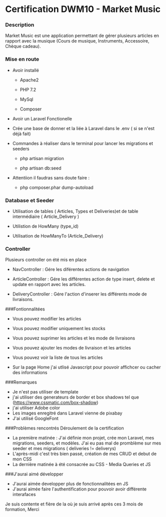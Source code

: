 # Certification DWM10 - Market Music



### Description

Market Music est une application permettant de gérer plusieurs articles en rapport avec la musique (Cours de musique, Instruments, Accessoire, Chèque cadeau).


### Mise en route

* Avoir installé

    * Apache2

    * PHP 7.2

    * MySql

    * Composer

* Avoir un Laravel Fonctionelle 

* Crée une base de donner et la liée à Laravel dans le .env ( si se n'est déjà fait)

* Commandes à réaliser dans le terminal pour lancer les migrations et seeders

    * php artisan migration

    * php artisan db:seed

* Attentiion il faudras sans doute faire :
    * php composer.phar dump-autoload 


### Database et Seeder

* Utilisation de tables ( Articles, Types et Deliveries)et de table intermédiaire ( Article_Delivery )


* Utilistion de HowMany (type_id)

* Utilisation de HowManyTo (Article_Delivery) 


### Controller

Plusieurs controller on été mis en place

* NavController : Gére les diférentes actions de navigation

* ArticleController : Gére les différentes action de type insert, delete et update en rapport avec les articles.

* DeliveryController : Gére l'action d'inserer les différents mode de livraisons.



###Fontionnalitées

* Vous pouvez modifier les articles 

* Vous pouvez modifier uniquement les stocks

* Vous pouvez suprimer les articles et les mode de livraisons

* Vous pouvez ajouter les modes de livraison et les articles

* Vous pouvez voir la liste de tous les articles

* Sur la page Home j'ai utlisé Javascript pour pouvoir affichcer ou cacher des informations



###Remarques
 * Je n'est pas utiliser de template
 * j'ai utiliser des generateurs de border et box shadows tel que (https://www.cssmatic.com/box-shadow)
 * j'ai utiliser Adobe color 
 * Les images enregitré dans Laravel vienne de pixabay
 * J'ai utilisé GoogleFont

###Problèmes rencontrés  Déroulement de la certification
 * La première matinée : J'ai définie mon projet, crée mon Laravel, mes migrations, seeders, et modèles. J'ai eu pas mal de promblème sur mes seeder et mes migrations ( deliveries != deliverys)
 * L'après-midi c'est très bien passé, création de mes CRUD et debut de mon CSS
 * La dernière matinée à été consacrée au CSS - Media Queries et JS

###J'aurai aimé développer

 * J'aurai aimée developper plus de fonctionnalitées en JS
 * J'aurai aimée faire l'authentification pour pouvoir avoir différente interafaces
 
 Je suis contente et fière de la où je suis arrivé après ces 3 mois de formation, Merci





